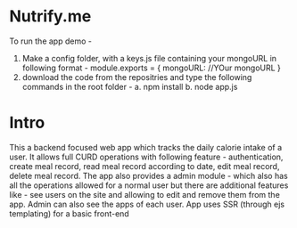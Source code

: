 # Nutrify.me
To run the app demo - 
1. Make a config folder, with a keys.js file containing your mongoURL in following format -
   module.exports = { 
     mongoURL: //YOur mongoURL
   }
2. download the code from the repositries and type the following commands in the root folder -
   a. npm install
   b. node app.js

# Intro
This a backend focused web app which tracks the daily calorie intake of a user. It allows full CURD operations with following feature - authentication, create meal record, read meal record according to date, edit meal record, delete meal record. The app also provides a admin module - which also has all the operations allowed for a normal user but there are additional features like - see users on the site and allowing to edit and remove them from the app. Admin can also see the apps of each user. App uses SSR (through ejs templating) for a basic front-end
